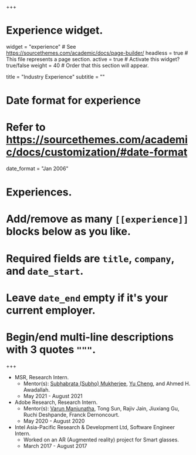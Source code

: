 +++
# Experience widget.
widget = "experience"  # See https://sourcethemes.com/academic/docs/page-builder/
headless = true  # This file represents a page section.
active = true  # Activate this widget? true/false
weight = 40  # Order that this section will appear.

title = "Industry Experience"
subtitle = ""

# Date format for experience
#   Refer to https://sourcethemes.com/academic/docs/customization/#date-format
date_format = "Jan 2006"

# Experiences.
#   Add/remove as many `[[experience]]` blocks below as you like.
#   Required fields are `title`, `company`, and `date_start`.
#   Leave `date_end` empty if it's your current employer.
#   Begin/end multi-line descriptions with 3 quotes `"""`.


+++
* MSR, Research Intern.
  * Mentor(s): [Subhabrata (Subho) Mukherjee](https://www.microsoft.com/en-us/research/people/submukhe/), [Yu Cheng](https://sites.google.com/site/chengyu05), and Ahmed H. Awadallah.
  * May 2021 - August 2021
* Adobe Research, Research Intern.
  * Mentor(s): [Varun Manjunatha](http://users.umiacs.umd.edu/~varunm/), Tong Sun, Rajiv Jain, Jiuxiang Gu, Ruchi Deshpande, Franck Dernoncourt.
  * May 2020 - August 2020
* Intel Asia-Pacific Research & Development Ltd, Software Engineer Intern.
  * Worked on an AR (Augmented reality) project for Smart glasses.
  * March 2017 - August 2017
